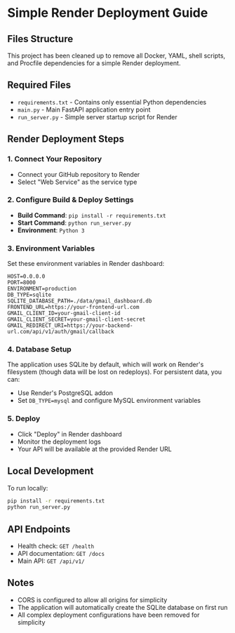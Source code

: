 # Simple Render Deployment Guide

## Files Structure
This project has been cleaned up to remove all Docker, YAML, shell scripts, and Procfile dependencies for a simple Render deployment.

## Required Files
- `requirements.txt` - Contains only essential Python dependencies
- `main.py` - Main FastAPI application entry point
- `run_server.py` - Simple server startup script for Render

## Render Deployment Steps

### 1. Connect Your Repository
- Connect your GitHub repository to Render
- Select "Web Service" as the service type

### 2. Configure Build & Deploy Settings
- **Build Command**: `pip install -r requirements.txt`
- **Start Command**: `python run_server.py`
- **Environment**: `Python 3`

### 3. Environment Variables
Set these environment variables in Render dashboard:

```
HOST=0.0.0.0
PORT=8000
ENVIRONMENT=production
DB_TYPE=sqlite
SQLITE_DATABASE_PATH=./data/gmail_dashboard.db
FRONTEND_URL=https://your-frontend-url.com
GMAIL_CLIENT_ID=your-gmail-client-id
GMAIL_CLIENT_SECRET=your-gmail-client-secret
GMAIL_REDIRECT_URI=https://your-backend-url.com/api/v1/auth/gmail/callback
```

### 4. Database Setup
The application uses SQLite by default, which will work on Render's filesystem (though data will be lost on redeploys). For persistent data, you can:
- Use Render's PostgreSQL addon
- Set `DB_TYPE=mysql` and configure MySQL environment variables

### 5. Deploy
- Click "Deploy" in Render dashboard
- Monitor the deployment logs
- Your API will be available at the provided Render URL

## Local Development
To run locally:
```bash
pip install -r requirements.txt
python run_server.py
```

## API Endpoints
- Health check: `GET /health`
- API documentation: `GET /docs`
- Main API: `GET /api/v1/`

## Notes
- CORS is configured to allow all origins for simplicity
- The application will automatically create the SQLite database on first run
- All complex deployment configurations have been removed for simplicity
